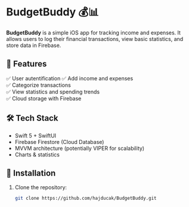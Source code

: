 # BudgetBuddy 💰📊

**BudgetBuddy** is a simple iOS app for tracking income and expenses. It allows users to log their financial transactions, view basic statistics, and store data in Firebase.

## 🚀 Features
✅ User autentification
✅ Add income and expenses  
✅ Categorize transactions  
✅ View statistics and spending trends  
✅ Cloud storage with Firebase  

## 🛠️ Tech Stack
- Swift 5 + SwiftUI
- Firebase Firestore (Cloud Database)
- MVVM architecture (potentially VIPER for scalability)
- Charts & statistics

## 🔧 Installation
1. Clone the repository:
   ```bash
   git clone https://github.com/hajducak/BudgetBuddy.git
   ```
   
